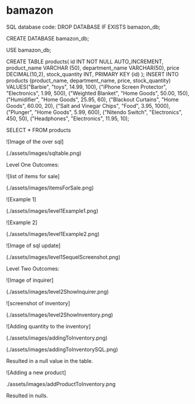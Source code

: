 # bamazon
SQL database code:
DROP DATABASE IF EXISTS bamazon_db;

CREATE DATABASE bamazon_db;

USE bamazon_db;

CREATE TABLE products(
	id INT NOT NULL AUTO_INCREMENT,
	product_name VARCHAR (50),
	department_name VARCHAR(50),
	price DECIMAL(10,2),
	stock_quantity INT,
	PRIMARY KEY (id)
);
INSERT INTO products (product_name, department_name, price, stock_quantity)
VALUES("Barbie", "toys", 14.99, 100),
("iPhone Screen Protector", "Electronics", 1.99, 500),
("Weighted Blanket", "Home Goods", 50.00, 150),
("Humidifier", "Home Goods", 25.95, 60),
("Blackout Curtains", "Home Goods", 60.00, 20),
("Salt and Vinegar Chips", "Food", 3.95, 1000),
("Plunger", "Home Goods", 5.99, 600),
("Nitendo Switch", "Electronics", 450, 50),
("Headphones", "Electronics", 11.95, 10);

SELECT * FROM products

![Image of the over sql]

(./assets/images/sqltable.png)


Level One Outcomes: 

![list of items for sale]

(./assets/images/itemsForSale.png)


![Example 1]

(./assets/images/level1Example1.png)


![Example 2]

(./assets/images/level1Example2.png)


![Image of sql update]

(./assets/images/level1SequelScreenshot.png)



Level Two Outcomes:

![Image of inquirer]

(./assets/images/level2ShowInquirer.png)


![screenshot of inventory]

(./assets/images/level2ShowInventory.png)


![Adding quantity to the inventory]

(./assets/images/addingToInventory.png)

(./assets/images/addingToInventorySQL.png)

Resulted in a null value in the table.


![Adding a new product]

./assets/images/addProductToInventory.png

Resulted in nulls.
